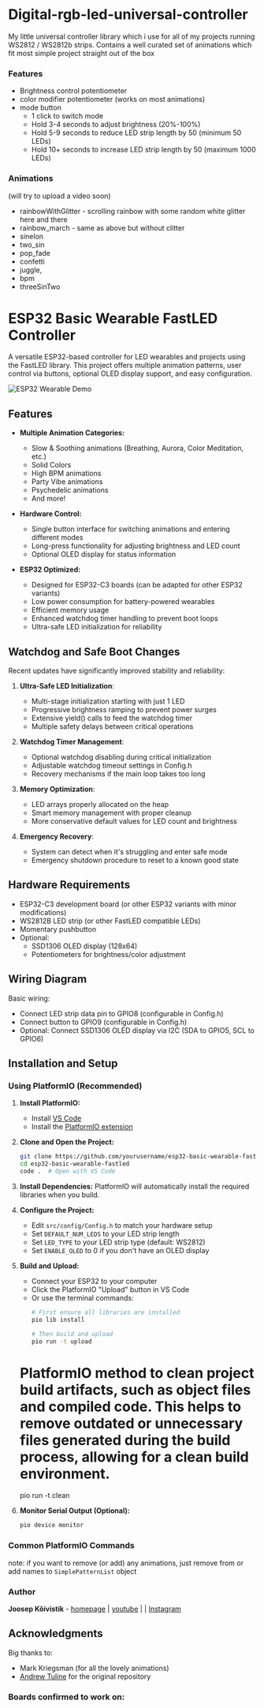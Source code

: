 # Digital-rgb-led-universal-controller
My little universal controller library which i use for all of my projects running WS2812 / WS2812b strips.
Contains a well curated set of animations which fit most simple project straight out of the box


### Features
* Brightness control potentiometer
* color modifier potentiometer (works on most animations)
* mode button
    * 1 click to switch mode
    * Hold 3-4 seconds to adjust brightness (20%-100%)
    * Hold 5-9 seconds to reduce LED strip length by 50 (minimum 50 LEDs)
    * Hold 10+ seconds to increase LED strip length by 50 (maximum 1000 LEDs)

### Animations
(will try to upload a video soon)
* rainbowWithGlitter - scrolling rainbow with some random white glitter here and there
* rainbow_march - same as above but without clitter
* sinelon
* two_sin
* pop_fade
* confetti
* juggle,
* bpm
* threeSinTwo
# ESP32 Basic Wearable FastLED Controller

A versatile ESP32-based controller for LED wearables and projects using the FastLED library. This project offers multiple animation patterns, user control via buttons, optional OLED display support, and easy configuration.

![ESP32 Wearable Demo](images/demo.jpg)

## Features

- **Multiple Animation Categories:**
    - Slow & Soothing animations (Breathing, Aurora, Color Meditation, etc.)
    - Solid Colors
    - High BPM animations
    - Party Vibe animations
    - Psychedelic animations
    - And more!

- **Hardware Control:**
    - Single button interface for switching animations and entering different modes
    - Long-press functionality for adjusting brightness and LED count
    - Optional OLED display for status information

- **ESP32 Optimized:**
    - Designed for ESP32-C3 boards (can be adapted for other ESP32 variants)
    - Low power consumption for battery-powered wearables
    - Efficient memory usage
    - Enhanced watchdog timer handling to prevent boot loops
    - Ultra-safe LED initialization for reliability

## Watchdog and Safe Boot Changes

Recent updates have significantly improved stability and reliability:

1. **Ultra-Safe LED Initialization**:
    - Multi-stage initialization starting with just 1 LED
    - Progressive brightness ramping to prevent power surges
    - Extensive yield() calls to feed the watchdog timer
    - Multiple safety delays between critical operations

2. **Watchdog Timer Management**:
    - Optional watchdog disabling during critical initialization
    - Adjustable watchdog timeout settings in Config.h
    - Recovery mechanisms if the main loop takes too long

3. **Memory Optimization**:
    - LED arrays properly allocated on the heap
    - Smart memory management with proper cleanup
    - More conservative default values for LED count and brightness

4. **Emergency Recovery**:
    - System can detect when it's struggling and enter safe mode
    - Emergency shutdown procedure to reset to a known good state

## Hardware Requirements

- ESP32-C3 development board (or other ESP32 variants with minor modifications)
- WS2812B LED strip (or other FastLED compatible LEDs)
- Momentary pushbutton
- Optional:
    - SSD1306 OLED display (128x64)
    - Potentiometers for brightness/color adjustment

## Wiring Diagram

Basic wiring:
- Connect LED strip data pin to GPIO8 (configurable in Config.h)
- Connect button to GPIO9 (configurable in Config.h)
- Optional: Connect SSD1306 OLED display via I2C (SDA to GPIO5, SCL to GPIO6)

## Installation and Setup

### Using PlatformIO (Recommended)

1. **Install PlatformIO:**
    - Install [VS Code](https://code.visualstudio.com/)
    - Install the [PlatformIO extension](https://platformio.org/install/ide?install=vscode)

2. **Clone and Open the Project:**
   ```bash
   git clone https://github.com/yourusername/esp32-basic-wearable-fastled.git
   cd esp32-basic-wearable-fastled
   code .  # Open with VS Code
   ```

3. **Install Dependencies:**
   PlatformIO will automatically install the required libraries when you build.

4. **Configure the Project:**
    - Edit `src/config/Config.h` to match your hardware setup
    - Set `DEFAULT_NUM_LEDS` to your LED strip length
    - Set `LED_TYPE` to your LED strip type (default: WS2812)
    - Set `ENABLE_OLED` to 0 if you don't have an OLED display

5. **Build and Upload:**
    - Connect your ESP32 to your computer
    - Click the PlatformIO "Upload" button in VS Code
    - Or use the terminal commands:
      ```bash
      # First ensure all libraries are installed
      pio lib install
      
      # Then build and upload
      pio run -t upload
      ```
   # PlatformIO method to clean project build artifacts, such as object files and compiled code. This helps to remove outdated or unnecessary files generated during the build process, allowing for a clean build environment.
   pio run -t clean

6. **Monitor Serial Output (Optional):**
   ```bash
   pio device monitor
   ```

### Common PlatformIO Commands

note: if you want to remove (or add) any animations, just remove from or add names to `SimplePatternList` object

### Author

**Joosep Kõivistik** - [homepage](http://koivistik.com) |  [youtube](https://www.youtube.com/channel/UCqMFsfxrBrQIHnIKoJjqHTA) | |  [Instagram](https://www.instagram.com/joosepkoivistik/)


## Acknowledgments

Big thanks to:
* Mark Kriegsman (for all the lovely animations)
* [Andrew Tuline](https://github.com/atuline/FastLED-Demos) for the original repository

### Boards confirmed to work on:

